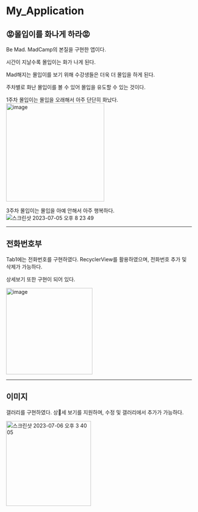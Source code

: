# My_Application


## 😡몰입이를 화나게 하라😡

Be Mad. MadCamp의 본질을 구현한 앱이다.


시간이 지날수록 몰입이는 화가 나게 된다.

Mad해지는 몰입이를 보기 위해 수강생들은 더욱 더 몰입을 하게 된다.

주차별로 화난 몰입이를 볼 수 있어 몰입을 유도할 수 있는 것이다.

1주차 몰입이는 몰입을 오래해서 아주 단단히 화났다.
<img width="266" alt="image" src="https://github.com/txxnrd/My_Application/assets/106647507/37a892d3-e1db-4e7a-94df-3214dd7920d0">

3주차 몰입이는 몰입을 아예 안해서 아주 행복하다.
![스크린샷 2023-07-05 오후 8 23 49](https://github.com/txxnrd/My_Application/assets/106647507/b9867580-7762-4879-b30f-6fdd434922cf)






***
## 전화번호부
Tab1에는 전화번호를 구현하였다. RecyclerView를 활용하였으며, 전화번호 추가 및 삭제가 가능하다.


상세보기 또한 구현이 되어 있다.


<img width="234" alt="image" src="https://github.com/txxnrd/My_Application/assets/106647507/951385a5-fb9f-487f-a218-9eee36f81cfd">

***
## 이미지

갤러리를 구현하였다. 상세 보기를 지원하며, 수정 및 갤러리에서 추가가 가능하다.

<img width="230" alt="스크린샷 2023-07-06 오후 3 40 05" src="https://github.com/txxnrd/My_Application/assets/106647507/8f785710-39d5-4df2-817b-71ebc6f8e906">






